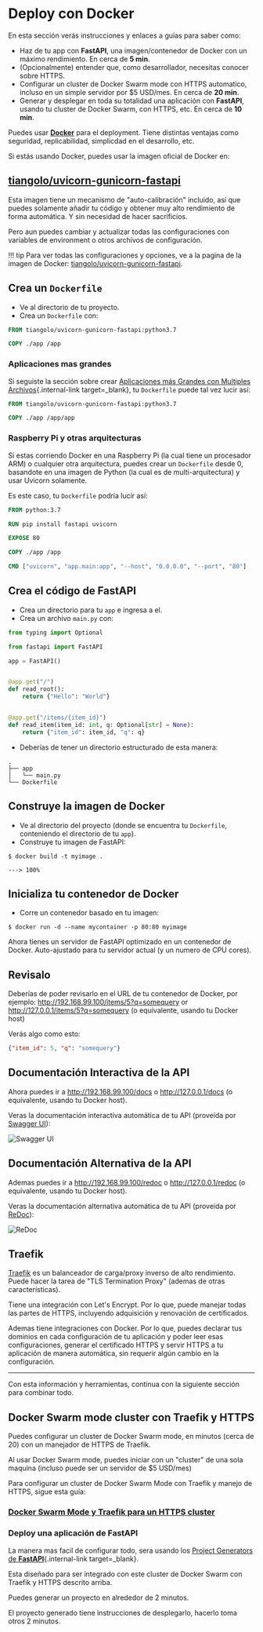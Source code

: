 # Deploy con Docker

En esta sección verás instrucciones y enlaces a guías para saber como:

* Haz de tu app con **FastAPI**, una imagen/contenedor de Docker con un máximo rendimiento. En cerca de **5 min**.
* (Opcionalmente) entender que, como desarrollador, necesitas conocer sobre HTTPS.
* Configurar un cluster de Docker Swarm mode con HTTPS automatico, incluso en un simple servidor por $5 USD/mes. En cerca de **20 min**.
* Generar y desplegar en toda su totalidad una aplicación con **FastAPI**, usando tu cluster de Docker Swarm, con HTTPS, etc. En cerca de **10 min**.

Puedes usar <a href="https://www.docker.com/" class="external-link" target="_blank">**Docker**</a> para el deployment. Tiene distintas ventajas como seguridad, replicabilidad, simplicdad en el desarrollo, etc.

Si estás usando Docker, puedes usar la imagen oficial de Docker en:

## <a href="https://github.com/tiangolo/uvicorn-gunicorn-fastapi-docker" class="external-link" target="_blank">tiangolo/uvicorn-gunicorn-fastapi</a>

Esta imagen tiene un mecanismo de "auto-calibración" incluido, así que puedes solamente añadir tu código y obtener muy alto rendimiento de forma automática. Y sin necesidad de hacer sacrificios.

Pero aun puedes cambiar y actualizar todas las configuraciones con variables de environment o otros archivos de configuración.

!!! tip
    Para ver todas las configuraciones y opciones, ve a la pagina de la imagen de Docker: <a href="https://github.com/tiangolo/uvicorn-gunicorn-fastapi-docker" class="external-link" target="_blank">tiangolo/uvicorn-gunicorn-fastapi</a>.

## Crea un `Dockerfile`

* Ve al directorio de tu proyecto.
* Crea un `Dockerfile` con:

```Dockerfile
FROM tiangolo/uvicorn-gunicorn-fastapi:python3.7

COPY ./app /app
```

### Aplicaciones mas grandes

Si seguiste la sección sobre crear [Aplicaciones más Grandes con Multiples Archivos](../tutorial/bigger-applications.md){.internal-link target=_blank}, tu `Dockerfile` puede tal vez lucir así:

```Dockerfile
FROM tiangolo/uvicorn-gunicorn-fastapi:python3.7

COPY ./app /app/app
```

### Raspberry Pi y otras arquitecturas

Si estas corriendo Docker en una Raspberry Pi (la cual tiene un procesador ARM) o cualquier otra arquitectura, puedes crear un `Dockerfile` desde 0, basandote en una imagen de Python (la cual es de multi-arquitectura) y usar Uvicorn solamente.

Es este caso, tu `Dockerfile` podría lucir así:

```Dockerfile
FROM python:3.7

RUN pip install fastapi uvicorn

EXPOSE 80

COPY ./app /app

CMD ["uvicorn", "app.main:app", "--host", "0.0.0.0", "--port", "80"]
```

## Crea el código de **FastAPI**

* Crea un directorio para tu `app` e ingresa a el.
* Crea un archivo `main.py` con:

```Python
from typing import Optional

from fastapi import FastAPI

app = FastAPI()


@app.get("/")
def read_root():
    return {"Hello": "World"}


@app.get("/items/{item_id}")
def read_item(item_id: int, q: Optional[str] = None):
    return {"item_id": item_id, "q": q}
```

* Deberías de tener un directorio estructurado de esta manera:

```
.
├── app
│   └── main.py
└── Dockerfile
```

## Construye la imagen de Docker

* Ve al directorio del proyecto (donde se encuentra tu `Dockerfile`, conteniendo el directorio de tu `app`).
* Construye tu imagen de FastAPI:

<div class="termy">

```console
$ docker build -t myimage .

---> 100%
```

</div>

## Inicializa tu contenedor de Docker

* Corre un contenedor basado en tu imagen:

<div class="termy">

```console
$ docker run -d --name mycontainer -p 80:80 myimage
```

</div>

Ahora tienes un servidor de FastAPI optimizado en un contenedor de Docker. Auto-ajustado para tu servidor actual (y un numero de CPU cores).

## Revisalo

Deberías de poder revisarlo en el URL de tu contenedor de Docker, por ejemplo: <a href="http://192.168.99.100/items/5?q=somequery" class="external-link" target="_blank">http://192.168.99.100/items/5?q=somequery</a> or <a href="http://127.0.0.1/items/5?q=somequery" class="external-link" target="_blank">http://127.0.0.1/items/5?q=somequery</a> (o equivalente, usando tu Docker host)

Verás algo como esto:

```JSON
{"item_id": 5, "q": "somequery"}
```

## Documentación Interactiva de la API

Ahora puedes ir a <a href="http://192.168.99.100/docs" class="external-link" target="_blank">http://192.168.99.100/docs</a> o <a href="http://127.0.0.1/docs" class="external-link" target="_blank">http://127.0.0.1/docs</a> (o equivalente, usando tu Docker host).

Veras la documentación interactiva automática de tu API (proveída por <a href="https://github.com/swagger-api/swagger-ui" class="external-link" target="_blank">Swagger UI</a>):

![Swagger UI](https://fastapi.tiangolo.com/img/index/index-01-swagger-ui-simple.png)

## Documentación Alternativa de la API

Ademas puedes ir a <a href="http://192.168.99.100/redoc" class="external-link" target="_blank">http://192.168.99.100/redoc</a> o <a href="http://127.0.0.1/redoc" class="external-link" target="_blank">http://127.0.0.1/redoc</a> (o equivalente, usando tu Docker host).

Veras la documentación alternativa automática de tu API (proveída por <a href="https://github.com/Rebilly/ReDoc" class="external-link" target="_blank">ReDoc</a>):

![ReDoc](https://fastapi.tiangolo.com/img/index/index-02-redoc-simple.png)

## Traefik

<a href="https://traefik.io/" class="external-link" target="_blank">Traefik</a> es un balanceador de carga/proxy inverso de alto rendimiento. Puede hacer la tarea de "TLS Termination Proxy" (ademas de otras características).

Tiene una integración con Let's Encrypt. Por lo que, puede manejar todas las partes de HTTPS, incluyendo adquisición y renovación de certificados.

Ademas tiene integraciones con Docker. Por lo que, puedes declarar tus dominios en cada configuración de tu aplicación y poder leer esas configuraciones, generar el certificado HTTPS y servir HTTPS a tu aplicación de manera automática, sin requerir algún cambio en la configuración.

---

Con esta información y herramientas, continua con la siguiente sección para combinar todo.

## Docker Swarm mode cluster con Traefik y HTTPS

Puedes configurar un cluster de Docker Swarm mode, en minutos (cerca de 20) con un manejador de HTTPS de Traefik.

Al usar Docker Swarm mode, puedes iniciar con un "cluster" de una sola maquina (incluso puede ser un servidor de  $5 USD/mes)

Para configurar un cluster de Docker Swarm Mode con Traefik y manejo de HTTPS, sigue esta guía:

### <a href="https://medium.com/@tiangolo/docker-swarm-mode-and-traefik-for-a-https-cluster-20328dba6232" class="external-link" target="_blank">Docker Swarm Mode y Traefik para un HTTPS cluster</a>

### Deploy una aplicación de FastAPI

La manera mas facil de configurar todo, sera usando los [Project Generators de **FastAPI**](../project-generation.md){.internal-link target=_blank}.

Esta diseñado para ser integrado con este cluster de Docker Swarm con Traefik y HTTPS descrito arriba.

Puedes generar un proyecto en alrededor de 2 minutos.

El proyecto generado tiene instrucciones de desplegarlo, hacerlo toma otros 2 minutos.
